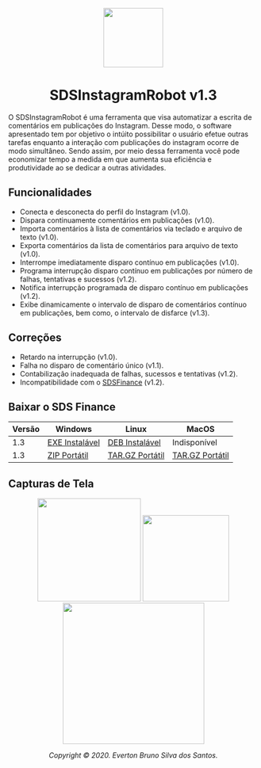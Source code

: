 <p id="simbol" align="center">
	<img src="https://i.imgur.com/cjXRVut.png" height="120px"/>
	<h1 align="center">SDSInstagramRobot v1.3</h1>
</p>

O SDSInstagramRobot é uma ferramenta que visa automatizar a escrita de comentários em publicações do Instagram. Desse modo, o software apresentado tem por objetivo o intúito possibilitar o usuário efetue outras tarefas enquanto a interação com publicações do instagram ocorre de modo simultâneo. Sendo assim, por meio dessa ferramenta você pode economizar tempo a medida em que aumenta sua eficiência e produtividade ao se dedicar a outras atividades.

## Funcionalidades
- Conecta e desconecta do perfil do Instagram (v1.0).
- Dispara continuamente comentários em publicações (v1.0).
- Importa comentários à lista de comentários via teclado e arquivo de texto (v1.0).
- Exporta comentários da lista de comentários para arquivo de texto (v1.0).
- Interrompe imediatamente disparo contínuo em publicações (v1.0).
- Programa interrupção disparo contínuo em publicações por número de falhas, tentativas e sucessos (v1.2).
- Notifica interrupção programada de disparo contínuo em publicações (v1.2).
- Exibe dinamicamente o intervalo de disparo de comentários contínuo em publicações, bem como, o intervalo de disfarce (v1.3).

## Correções
- Retardo na interrupção (v1.0).
- Falha no disparo de comentário único (v1.1).
- Contabilização inadequada de falhas, sucessos e tentativas (v1.2).
- Incompatibilidade com o [SDSFinance][01] (v1.2).

## Baixar o SDS Finance

| Versão | Windows | Linux | MacOS |
| --- | --- | --- | --- |
| 1.3 | [EXE Instalável][100] | [DEB Instalável][200] | Indisponível |
| 1.3 | [ZIP Portátil][101] | [TAR.GZ Portátil][201] | [TAR.GZ Portátil][301] |

## Capturas de Tela

<p id="simbol" align="center">
	<img src="https://i.imgur.com/1Epwvld.png" height="208px"/>
	<img src="https://i.imgur.com/ESepbji.png" height="174px"/>
	<img src="https://i.imgur.com/ekYlZQZ.png" height="285px"/>
</p>

[//]: #DownloadFile
[100]: https://github.com/evertonbrunosds/SDSInstagramRobot/releases/download/v1.3/SDSIR-Windows-setup-32and64.exe
[101]: https://github.com/evertonbrunosds/SDSInstagramRobot/releases/download/v1.3/SDSIR-Windows-portable-32and64.zip
[200]: https://github.com/evertonbrunosds/SDSInstagramRobot/releases/download/v1.3/SDSIR-Linux-setup-32and64.deb
[201]: https://github.com/evertonbrunosds/SDSInstagramRobot/releases/download/v1.3/SDSIR-Linux-portable-32and64.tar.gz
[301]: https://github.com/evertonbrunosds/SDSInstagramRobot/releases/download/v1.3/SDSIR-MacOS-portable.tar.gz

[//]: #URL
[01]: https://github.com/evertonbrunosds/SDSFinance

<p align="center"><em> Copyright © 2020. Everton Bruno Silva dos Santos. </em></p>
